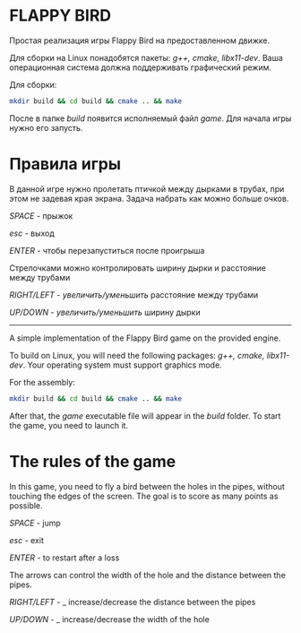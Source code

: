 # __FLAPPY BIRD__

Простая реализация игры Flappy Bird на предоставленном движке.

Для сборки на Linux понадобятся пакеты: _g++, cmake, libx11-dev_. Ваша операционная система должна поддерживать графический режим.

Для сборки:

```bash
mkdir build && cd build && cmake .. && make
```
После в папке _build_ появится исполняемый файл _game_. Для начала игры нужно его запусть.

# Правила игры

В данной игре нужно пролетать птичкой между дырками в трубах, при этом не задевая края экрана. Задача набрать как можно больше очков.

_SPACE_ - прыжок

_esc_ - выход

_ENTER_ - чтобы перезапуститься после проигрыша

Стрелочками можно контролировать ширину дырки и расстояние между трубами

_RIGHT/LEFT_ - _увеличить/уменьшить_ расстояние между трубами 

_UP/DOWN_ - _увеличить/уменьшить_ ширину дырки

-----

A simple implementation of the Flappy Bird game on the provided engine.

To build on Linux, you will need the following packages: _g++, cmake, libx11-dev_. Your operating system must support graphics mode.

For the assembly:

```bash
mkdir build && cd build && cmake .. && make
```
After that, the _game_ executable file will appear in the _build_ folder. To start the game, you need to launch it.

# The rules of the game

In this game, you need to fly a bird between the holes in the pipes, without touching the edges of the screen. The goal is to score as many points as possible.

_SPACE_ - jump

_esc_ - exit

_ENTER_ - to restart after a loss

The arrows can control the width of the hole and the distance between the pipes.

_RIGHT/LEFT_ - _ increase/decrease the distance between the pipes 

_UP/DOWN_ - _ increase/decrease the width of the hole
